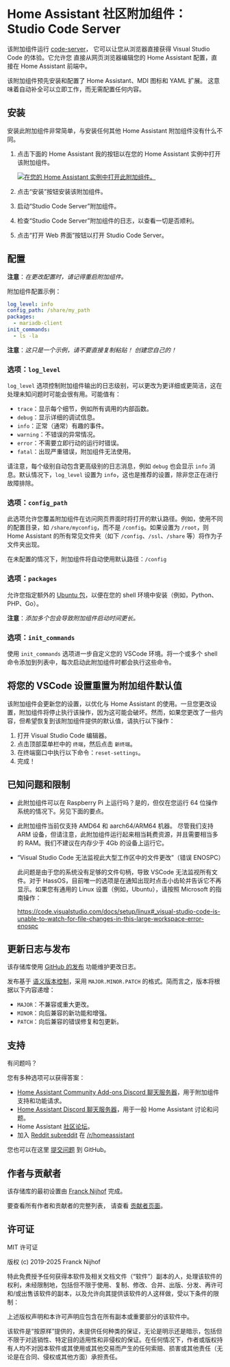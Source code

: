 # Home Assistant 社区附加组件：Studio Code Server

该附加组件运行 [code-server](https://github.com/coder/code-server)，
它可以让您从浏览器直接获得 Visual Studio Code 的体验。它允许您
直接从网页浏览器编辑您的 Home Assistant 配置，直接在 Home Assistant 前端中。

该附加组件预先安装和配置了 Home Assistant、MDI 图标和 YAML 扩展。
这意味着自动补全可以立即工作，而无需配置任何内容。

## 安装

安装此附加组件非常简单，与安装任何其他 Home Assistant 附加组件没有什么不同。

1. 点击下面的 Home Assistant 我的按钮以在您的 Home Assistant 实例中打开该附加组件。

   [![在您的 Home Assistant 实例中打开此附加组件。][addon-badge]][addon]

2. 点击“安装”按钮安装该附加组件。
3. 启动“Studio Code Server”附加组件。
4. 检查“Studio Code Server”附加组件的日志，以查看一切是否顺利。
5. 点击“打开 Web 界面”按钮以打开 Studio Code Server。

## 配置

**注意**：_在更改配置时，请记得重启附加组件。_

附加组件配置示例：

```yaml
log_level: info
config_path: /share/my_path
packages:
  - mariadb-client
init_commands:
  - ls -la
```

**注意**：_这只是一个示例，请不要直接复制粘贴！ 创建您自己的！_

### 选项：`log_level`

`log_level` 选项控制附加组件输出的日志级别，可以更改为更详细或更简洁，这在处理未知问题时可能会很有用。可能值有：

- `trace`：显示每个细节，例如所有调用的内部函数。
- `debug`：显示详细的调试信息。
- `info`：正常（通常）有趣的事件。
- `warning`：不错误的异常情况。
- `error`：不需要立即行动的运行时错误。
- `fatal`：出现严重错误，附加组件无法使用。

请注意，每个级别自动包含更高级别的日志消息，例如 `debug` 也会显示 `info` 消息。默认情况下，`log_level` 设置为 `info`，这也是推荐的设置，除非您正在进行故障排除。

### 选项：`config_path`

此选项允许您覆盖附加组件在访问网页界面时将打开的默认路径。例如，使用不同的配置目录，如 `/share/myconfig`，而不是 `/config`。如果设置为 `/root`，则 Home Assistant 的所有常见文件夹（如下 `/config`、`/ssl`、`/share` 等）将作为子文件夹出现。

在未配置的情况下，附加组件将自动使用默认路径：`/config`

### 选项：`packages`

允许您指定额外的 [Ubuntu 包][ubuntu-packages]，以便在您的 shell 环境中安装（例如，Python、PHP、Go）。

**注意**：_添加多个包会导致附加组件启动时间更长。_

### 选项：`init_commands`

使用 `init_commands` 选项进一步自定义您的 VSCode 环境。将一个或多个 shell 命令添加到列表中，每次启动此附加组件时都会执行这些命令。

## 将您的 VSCode 设置重置为附加组件默认值

该附加组件会更新您的设置，以优化与 Home Assistant 的使用。一旦您更改设置，附加组件将停止执行该操作，因为这可能会破坏。然而，如果您更改了一些内容，但希望恢复到该附加组件提供的默认值，请执行以下操作：

1. 打开 Visual Studio Code 编辑器。
2. 点击顶部菜单栏中的 `终端`，然后点击 `新终端`。
3. 在终端窗口中执行以下命令：`reset-settings`。
4. 完成！

## 已知问题和限制

- 此附加组件可以在 Raspberry Pi 上运行吗？是的，但仅在您运行 64 位操作系统的情况下。另见下面的要点。
- 此附加组件当前仅支持 AMD64 和 aarch64/ARM64 机器。
  尽管我们支持 ARM 设备，但请注意，此附加组件运行起来相当耗费资源，并且需要相当多的 RAM。我们不建议在内存少于 4Gb 的设备上运行它。
- “Visual Studio Code 无法监视此大型工作区中的文件更改”（错误 ENOSPC）

  此问题是由于您的系统没有足够的文件句柄，导致 VSCode 无法监视所有文件。对于 HassOS，目前唯一的选项是在通知出现时点击小齿轮并告诉它不再显示。如果您有通用的 Linux 设置（例如，Ubuntu），请按照 Microsoft 的指南操作：

  <https://code.visualstudio.com/docs/setup/linux#_visual-studio-code-is-unable-to-watch-for-file-changes-in-this-large-workspace-error-enospc>

## 更新日志与发布

该存储库使用 [GitHub 的发布][releases] 功能维护更改日志。

发布基于 [语义版本控制][semver]，采用 `MAJOR.MINOR.PATCH` 的格式。简而言之，版本将根据以下内容递增：

- `MAJOR`：不兼容或重大更改。
- `MINOR`：向后兼容的新功能和增强。
- `PATCH`：向后兼容的错误修复和包更新。

## 支持

有问题吗？

您有多种选项可以获得答案：

- [Home Assistant Community Add-ons Discord 聊天服务器][discord]，用于附加组件支持和功能请求。
- [Home Assistant Discord 聊天服务器][discord-ha]，用于一般 Home Assistant 讨论和问题。
- Home Assistant [社区论坛][forum]。
- 加入 [Reddit subreddit][reddit] 在 [/r/homeassistant][reddit]

您也可以在这里 [提交问题][issue] 到 GitHub。

## 作者与贡献者

该存储库的最初设置由 [Franck Nijhof][frenck] 完成。

要查看所有作者和贡献者的完整列表，
请查看 [贡献者页面][contributors]。

## 许可证

MIT 许可证

版权 (c) 2019-2025 Franck Nijhof

特此免费授予任何获得本软件及相关文档文件（“软件”）副本的人，处理该软件的权利，未经限制地，包括但不限于使用、复制、修改、合并、出版、分发、再许可和/或出售该软件的副本，以及允许向其提供该软件的人这样做，受以下条件的限制：

上述版权声明和本许可声明应包含在所有副本或重要部分的该软件中。

该软件是“按原样”提供的，未提供任何种类的保证，无论是明示还是暗示，包括但不限于对适销性、特定目的适用性和非侵权的保证。在任何情况下，作者或版权持有人均不对因本软件或其使用或其他交易而产生的任何索赔、损害或其他责任（无论是在合同、侵权或其他方面）承担责任。

[addon-badge]: https://my.home-assistant.io/badges/supervisor_addon.svg
[addon]: https://my.home-assistant.io/redirect/supervisor_addon/?addon=a0d7b954_vscode&repository_url=https%3A%2F%2Fgithub.com%2Fhassio-addons%2Frepository
[contributors]: https://github.com/hassio-addons/addon-vscode/graphs/contributors
[discord-ha]: https://discord.gg/c5DvZ4e
[discord]: https://discord.me/hassioaddons
[forum]: https://community.home-assistant.io/t/home-assistant-community-add-on-visual-studio-code/107863?u=frenck
[frenck]: https://github.com/frenck
[issue]: https://github.com/hassio-addons/addon-vscode/issues
[reddit]: https://reddit.com/r/homeassistant
[releases]: https://github.com/hassio-addons/addon-vscode/releases
[semver]: https://semver.org/spec/v2.0.0
[ubuntu-packages]: https://packages.ubuntu.com